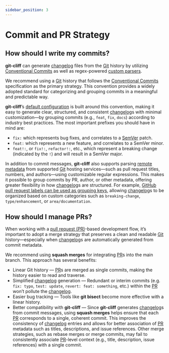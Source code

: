 ```yaml
---
sidebar_position: 3
---
```


# Commit and PR Strategy

## How should I write my commits?

**git-cliff** can generate [changelog](https://en.wikipedia.org/wiki/Changelog) files from the [Git](https://git-scm.com/) history by utilizing [Conventional Commits](https://git-cliff.org/docs/configuration/git#conventional_commits) as well as regex-powered [custom parsers](https://git-cliff.org/docs/configuration/git#commit_parsers).

We recommend using a [Git](https://git-scm.com/) history that follows the [Conventional Commits](https://git-cliff.org/docs/configuration/git#conventional_commits) specification as the primary strategy.
This convention provides a widely adopted standard for categorizing and grouping commits in a meaningful and predictable way.

**git-cliff**’s [default configuration](https://github.com/orhun/git-cliff/blob/main/config/cliff.toml) is built around this convention, making it easy to generate clear, structured, and consistent [changelog](https://en.wikipedia.org/wiki/Changelog)s with minimal customization—by grouping commits (e.g., `feat`, `fix`, `docs`) according to industry best practices.
The most important prefixes you should have in mind are:

* `fix:` which represents bug fixes, and correlates to a [SemVer](https://semver.org/) patch.
* `feat:` which represents a new feature, and correlates to a SemVer minor.
* `feat!:`,  or `fix!:`, `refactor!:`, etc., which represent a breaking change (indicated by the `!`) and will result in a SemVer major.

In addition to commit messages, **git-cliff** also supports parsing [remote metadata](https://git-cliff.org/docs/configuration/remote) from supported [Git](https://git-scm.com/) hosting services—such as pull request titles, numbers, and authors—using customizable regular expressions.
This makes it possible to group commits by PR, author, or other metadata, offering greater flexibility in how [changelog](https://en.wikipedia.org/wiki/Changelog)s are structured.
For example, [GitHub pull request labels can be used as grouping keys](https://git-cliff.org/docs/tips-and-tricks#use-github-pr-labels-as-groups), allowing [changelog](https://en.wikipedia.org/wiki/Changelog)s to be organized based on custom categories such as `breaking-change`, `type/enhancement`, or `area/documentation`.

## How should I manage PRs?

When working with a [pull request (PR)](https://en.wikipedia.org/wiki/Fork_and_pull_model)-based development flow, it’s important to adopt a merge strategy that preserves a clean and readable [Git](https://git-scm.com/) history—especially when [changelog](https://en.wikipedia.org/wiki/Changelog)s are automatically generated from commit metadata.

We recommend using **squash merges** for integrating [PR](https://en.wikipedia.org/wiki/Fork_and_pull_model)s into the main branch. This approach has several benefits:
* Linear Git history — [PR](https://en.wikipedia.org/wiki/Fork_and_pull_model)s are merged as single commits, making the history easier to read and traverse.
* Simplified [changelog](https://en.wikipedia.org/wiki/Changelog) generation — Redundant or interim commits (e.g. `fix: typo`, `test: update`, `revert: feat: something`, etc.) within the [PR](https://en.wikipedia.org/wiki/Fork_and_pull_model) won’t pollute the [changelog](https://en.wikipedia.org/wiki/Changelog).
* Easier bug tracking — Tools like **git bisect** become more effective with a linear history.
* Better compatibility with **git-cliff** — Since **git-cliff** generates [changelog](https://en.wikipedia.org/wiki/Changelog)s from commit messages, using **squash merges** helps ensure that each [PR](https://en.wikipedia.org/wiki/Fork_and_pull_model) corresponds to a single, coherent commit. This improves the consistency of [changelog](https://en.wikipedia.org/wiki/Changelog) entries and allows for better association of [PR](https://en.wikipedia.org/wiki/Fork_and_pull_model) metadata such as titles, descriptions, and issue references. Other merge strategies, such as rebase merges or merge commits, may fail to consistently associate [PR](https://en.wikipedia.org/wiki/Fork_and_pull_model)-level context (e.g., title, description, issue references) with a single commit.
